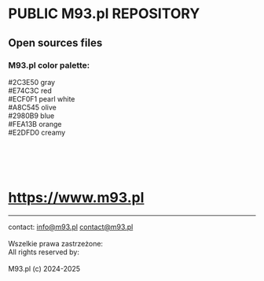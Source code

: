 # PUBLIC M93.pl REPOSITORY

 Open sources files
-----------------------------------------------

### M93.pl color palette:  
  
#2C3E50 gray  
#E74C3C red  
#ECF0F1 pearl white  
#A8C545 olive  
#2980B9 blue  
#FEA13B orange  
#E2DFD0 creamy  


<br><br>
https://www.m93.pl
=================================

----------------------
contact:
info@m93.pl
contact@m93.pl
<br><br>
Wszelkie prawa zastrzeżone:<br>
All rights reserved by:
<br><br>
M93.pl (c) 2024-2025